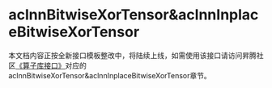 # aclnnBitwiseXorTensor&aclnnInplaceBitwiseXorTensor

本文档内容正按全新接口模板整改中，将陆续上线，如需使用该接口请访问昇腾社区[《算子库接口》](https://hiascend.com/document/redirect/CannCommunityOplist)对应的aclnnBitwiseXorTensor&aclnnInplaceBitwiseXorTensor章节。